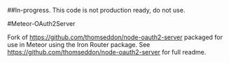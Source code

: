 ##In-progress. This code is not production ready, do not use.

#Meteor-OAuth2Server

Fork of https://github.com/thomseddon/node-oauth2-server packaged for use in Meteor using the Iron Router package.
See https://github.com/thomseddon/node-oauth2-server for full readme.
